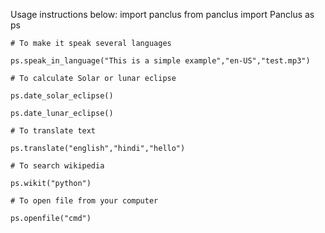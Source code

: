 Usage instructions below:
    import panclus
    from panclus import Panclus as ps

    # To make it speak several languages

    ps.speak_in_language("This is a simple example","en-US","test.mp3")

    # To calculate Solar or lunar eclipse

    ps.date_solar_eclipse()

    ps.date_lunar_eclipse()

    # To translate text

    ps.translate("english","hindi","hello")

    # To search wikipedia

    ps.wikit("python")

    # To open file from your computer

    ps.openfile("cmd")

